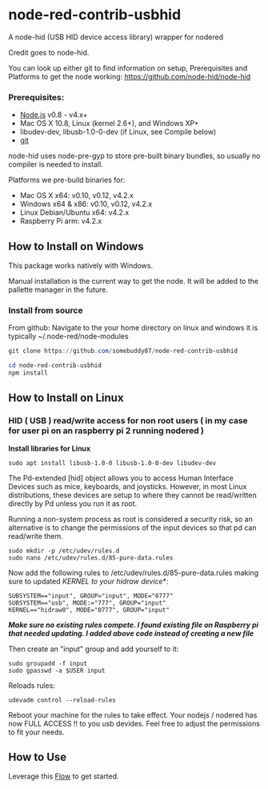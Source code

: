 # node-red-contrib-usbhid

A node-hid (USB HID device access library) wrapper for nodered

Credit goes to node-hid. 

You can look up either git to find information on setup, Prerequisites and Platforms to get the node working:
https://github.com/node-hid/node-hid


### Prerequisites:

* [Node.js](https://nodejs.org/) v0.8 - v4.x+
* Mac OS X 10.8, Linux (kernel 2.6+), and Windows XP+
* libudev-dev, libusb-1.0-0-dev (if Linux, see Compile below)
* [git](https://git-scm.com/)

node-hid uses node-pre-gyp to store pre-built binary bundles, so usually no compiler is needed to install.

Platforms we pre-build binaries for:
- Mac OS X x64: v0.10, v0.12, v4.2.x
- Windows x64 & x86: v0.10, v0.12, v4.2.x
- Linux Debian/Ubuntu x64: v4.2.x
- Raspberry Pi arm: v4.2.x

## How to Install on Windows

This package works natively with Windows.

Manual installation is the current way to get the node.  It will be added to the pallette manager in the future.

### Install from source
From github:
Navigate to the your home directory on linux and windows it is typically ~/.node-red/node-modules
```powershell
git clone https://github.com/somebuddy87/node-red-contrib-usbhid

```
```powershell
cd node-red-contrib-usbhid
npm install
```

## How to Install on Linux

### HID ( USB ) read/write access for non root users ( in my case for user pi on an raspberry pi 2 running nodered )

**Install libraries for Linux**

```sudo apt install libusb-1.0-0 libusb-1.0-0-dev libudev-dev```

The Pd-extended [hid] object allows you to access Human Interface Devices such as mice, keyboards, and joysticks. However, in most Linux distributions, these devices are setup to where they cannot be read/written directly by Pd unless you run it as root.

Running a non-system process as root is considered a security risk, so an alternative is to change the permissions of the input devices so that pd can read/write them.

```
sudo mkdir -p /etc/udev/rules.d
sudo nano /etc/udev/rules.d/85-pure-data.rules
```
Now add the following rules to /etc/udev/rules.d/85-pure-data.rules making sure to updated **KERNEL to your hidraw* device**:

```
SUBSYSTEM=="input", GROUP="input", MODE="0777"
SUBSYSTEM=="usb", MODE:="777", GROUP="input"
KERNEL=="hidraw0", MODE="0777", GROUP="input"
```
***Make sure no existing rules compete.  I found existing file on Raspberry pi that needed updating.  I added above code instead of creating a new file***

Then create an "input" group and add yourself to it:

```
sudo groupadd -f input
sudo gpasswd -a $USER input
```

Reloads rules:
```
udevadm control --reload-rules
```

Reboot your machine for the rules to take effect.
Your nodejs / nodered has now FULL ACCESS !! to you usb devides. Feel free to adjust the permissions to fit your needs.


## How to Use

Leverage this [Flow](https://flows.nodered.org/flow/3e08565bc0e024e81325dc028c5da792) to get started.
